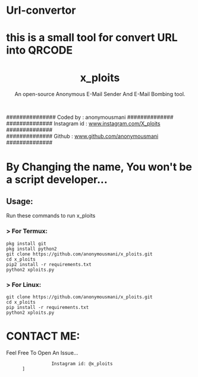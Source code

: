 # Url-convertor
# this is a small tool for convert URL into QRCODE</br>
<h1 align="center">x_ploits</br>
</h1>
<p align="center">An open-source Anonymous E-Mail Sender And E-Mail Bombing tool.</p><br>


###############  Coded by      : anonymousmani ##############<br>
##############  Instagram id   : www.instagram.com/X_ploits ##############<br>
##############  Github         : www.github.com/anonymousmani ##############<br>

# By Changing the name, You won't be a script developer...
## Usage:

Run these commands to run x_ploits

### > For Termux:
```
pkg install git
pkg install python2
git clone https://github.com/anonymousmani/x_ploits.git
cd x_ploits
pip2 install -r requirements.txt
python2 xploits.py
```
### > For Linux:
```
git clone https://github.com/anonymousmani/x_ploits.git
cd x_ploits
pip install -r requirements.txt
python2 xploits.py
```

# CONTACT ME:

Feel Free To Open An Issue...

```
                 Instagram id: @x_ploits
      ]
```
